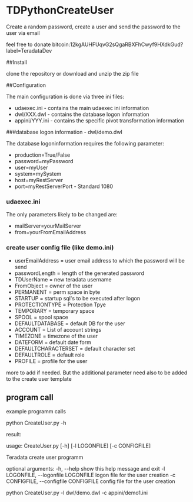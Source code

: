 # TDPythonCreateUser
Create a random password, create a user and send the password to the user via email

feel free to donate bitcoin:12kgAUHFUqvG2sQgaRBXFhCwyf9HXdkGud?label=TeradataDev

##Install

clone the repository or download and unzip the zip file

##Configuration

The main configuration is done via three ini files:

* udaexec.ini - contains the main udaexec ini information
* dwl/XXX.dwl - contains the database logon information
* appini/YYY.ini - contains the specific pivot transformation information


###database logon information - dwl/demo.dwl

The database logoninformation requires the following parameter:

* production=True/False
* password=myPassword
* user=myUser
* system=mySystem
* host=myRestServer
* port=myRestServerPort - Standard 1080

### udaexec.ini 

The only parameters likely to be changed are:

* mailServer=yourMailServer
* from=yourFromEmailAddress

### create user config file (like demo.ini)

* userEmailAddress = user email address to which the password will be send
* passwordLength = length of the generated password
* TDUserName = new teradata username
* FromObject = owner of the user
* PERMANENT = perm space in byte
* STARTUP = startup sql's to be executed after logon
* PROTECTIONTYPE = Protection Tpye
* TEMPORARY = temporary space
* SPOOL = spool space
* DEFAULTDATABASE =  default DB for the user
* ACCOUNT = List of account strings
* TIMEZONE = timezone of the user
* DATEFORM = default date form
* DEFAULTCHARACTERSET = default character set
* DEFAULTROLE = default role
* PROFILE = profile for the user

more to add if needed. But the additional parameter need also to be added to the create user template

## program call

example programm calls

python CreateUser.py -h

result:

usage: CreateUser.py [-h] [-l LOGONFILE] [-c CONFIGFILE]

Teradata create user programm

optional arguments: -h, --help show this help message and exit -l LOGONFILE, --logonfile LOGONFILE logon file for the user creation -c CONFIGFILE, --configfile CONFIGFILE config file for the user creation

python CreateUser.py -l dwl/demo.dwl -c appini/demo1.ini
